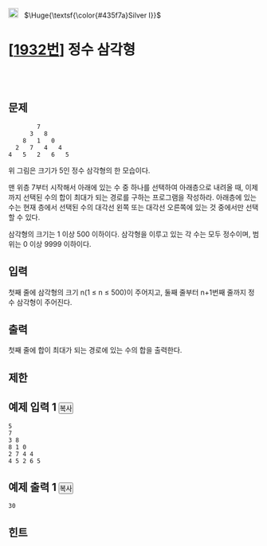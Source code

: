 <img src = 'https://d2gd6pc034wcta.cloudfront.net/tier/10.svg' style="width: 20px"> &nbsp; $\Huge{\textsf{\color{#435f7a}Silver Ⅰ}}$
<br>
<h1>[<a href='https://www.acmicpc.net/problem/1932'>1932번</a>] 정수 삼각형</h1>
<br>
<br>

<div class="headline">
<h2>문제</h2>
</div>
<div id="problem_description" class="problem-text">

```
        7
      3   8
    8   1   0
  2   7   4   4
4   5   2   6   5
```
<p>위 그림은 크기가 5인 정수 삼각형의 한 모습이다.</p>
<p>맨 위층 7부터 시작해서 아래에 있는 수 중 하나를 선택하여 아래층으로 내려올 때, 이제까지 선택된 수의 합이 최대가 되는 경로를 구하는 프로그램을 작성하라. 아래층에 있는 수는 현재 층에서 선택된 수의 대각선 왼쪽 또는 대각선 오른쪽에 있는 것 중에서만 선택할 수 있다.</p>
<p>삼각형의 크기는 1 이상 500 이하이다. 삼각형을 이루고 있는 각 수는 모두 정수이며, 범위는 0 이상 9999 이하이다.</p>
</div>

<div class="headline">
<h2>입력</h2>
</div>
<div id="problem_input" class="problem-text">
<p>첫째 줄에 삼각형의 크기 n(1 ≤ n ≤ 500)이 주어지고, 둘째 줄부터 n+1번째 줄까지 정수 삼각형이 주어진다.</p>
</div>

<div class="headline">
<h2>출력</h2>
</div>
<div id="problem_output" class="problem-text">
<p>첫째 줄에&nbsp;합이 최대가 되는 경로에 있는 수의 합을 출력한다.</p>
</div>

<div class="headline">
<h2>제한</h2>
</div>
<div id="problem_limit" class="problem-text">
</div>

<div class="headline">
<h2>예제 입력 1
<button type="button" class="btn btn-link copy-button" style="padding: 0px;" data-clipboard-target="#sample-input-1">복사</button>
</h2>
</div>

```
5
7
3 8
8 1 0
2 7 4 4
4 5 2 6 5

```

<div class="headline">
<h2>예제 출력 1
<button type="button" class="btn btn-link copy-button" style="padding: 0px;" data-clipboard-target="#sample-output-1">복사</button>
</h2>
</div>

```
30

```

<div class="headline">
<h2>힌트</h2>
</div>
<div id="problem_hint" class="problem-text">
</div>
